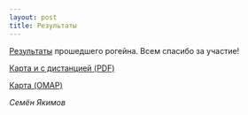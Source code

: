 ```yaml
---
layout: post
title: Результаты
---
```


[Результаты](https://huhtilampi.github.io/petushki2019/result.html) прошедшего рогейна.
Всем спасибо за участие!

[Карта и с дистанцией (PDF)](/archive/2019/map.pdf)

[Карта (OMAP)](/archive/2019/map.omap)


*Семён Якимов*

